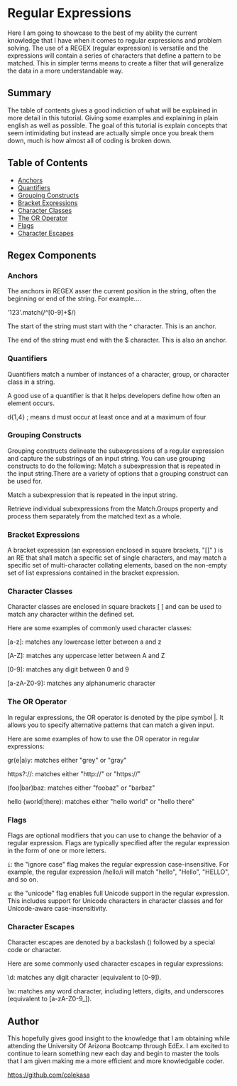 # Regular Expressions

Here I am going to showcase to the best of my ability the current knowledge that I have when it comes to regular expressions and problem solving. The use of a REGEX (regular expression) is versatile and the expressions will contain a series of characters that define a pattern to be matched. This in simpler terms means to create a filter that will generalize the data in a more understandable way.

## Summary

The table of contents gives a good indiction of what will be explained in more detail in this tutorial. Giving some examples and explaining in plain english as well as possible. The goal of this tutorial is explain concepts that seem intimidating but instead are actually simple once you break them down, much is how almost all of coding is broken down.

## Table of Contents

- [Anchors](#anchors)
- [Quantifiers](#quantifiers)
- [Grouping Constructs](#grouping-constructs)
- [Bracket Expressions](#bracket-expressions)
- [Character Classes](#character-classes)
- [The OR Operator](#the-or-operator)
- [Flags](#flags)
- [Character Escapes](#character-escapes)

## Regex Components

### Anchors

The anchors in REGEX asser the current position in the string, often the beginning or end of the string. For example....

'123'.match(/^[0-9]+$/)

The start of the string must start with the ^ character. This is an anchor.

The end of the string must end with the $ character. This is also an anchor.

### Quantifiers

Quantifiers match a number of instances of a character, group, or character class in a string.

A good use of a quantifier is that it helps developers define how often an element occurs.

d{1,4} ; means d must occur at least once and at a maximum of four

### Grouping Constructs

Grouping constructs delineate the subexpressions of a regular expression and capture the substrings of an input string. You can use grouping constructs to do the following: Match a subexpression that is repeated in the input string.There are a variety of options that a grouping construct can be used for.

Match a subexpression that is repeated in the input string.

Retrieve individual subexpressions from the Match.Groups property and process them separately from the matched text as a whole.

### Bracket Expressions

A bracket expression (an expression enclosed in square brackets, "[]" ) is an RE that shall match a specific set of single characters, and may match a specific set of multi-character collating elements, based on the non-empty set of list expressions contained in the bracket expression.

### Character Classes

Character classes are enclosed in square brackets [ ] and can be used to match any character within the defined set.

Here are some examples of commonly used character classes:

[a-z]: matches any lowercase letter between a and z

[A-Z]: matches any uppercase letter between A and Z

[0-9]: matches any digit between 0 and 9

[a-zA-Z0-9]: matches any alphanumeric character

[^aeiou]: matches any character that is not a vowel (the ^ symbol within a character class means "not")

### The OR Operator

In regular expressions, the OR operator is denoted by the pipe symbol |. It allows you to specify alternative patterns that can match a given input.

Here are some examples of how to use the OR operator in regular expressions:

gr(e|a)y: matches either "grey" or "gray"

https?://: matches either "http://" or "https://"

(foo|bar)baz: matches either "foobaz" or "barbaz"

hello (world|there): matches either "hello world" or "hello there"

### Flags

Flags are optional modifiers that you can use to change the behavior of a regular expression. Flags are typically specified after the regular expression in the form of one or more letters.

`i`: the "ignore case" flag makes the regular expression case-insensitive. For example, the regular expression /hello/i will match "hello", "Hello", "HELLO", and so on.

`u`: the "unicode" flag enables full Unicode support in the regular expression. This includes support for Unicode characters in character classes and for Unicode-aware case-insensitivity.

### Character Escapes

Character escapes are denoted by a backslash (\) followed by a special code or character.

Here are some commonly used character escapes in regular expressions:

\d: matches any digit character (equivalent to [0-9]).

\w: matches any word character, including letters, digits, and underscores (equivalent to [a-zA-Z0-9_]).

## Author

This hopefully gives good insight to the knowledge that I am obtaining while attending the University Of Arizona Bootcamp through EdEx. I am excited to continue to learn something new each day and begin to master the tools that I am given making me a more efficient and more knowledgable coder.

https://github.com/colekasa
